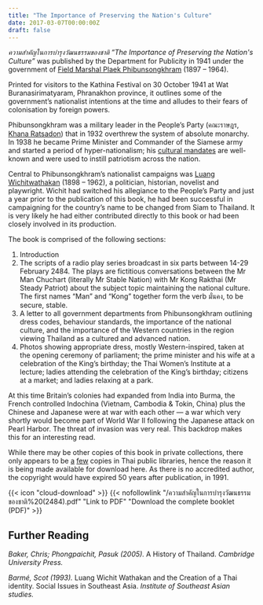 ```yaml
---
title: "The Importance of Preserving the Nation's Culture"
date: 2017-03-07T00:00:00Z
draft: false
---
```

_ความสำคัญในการบำรุงวัฒนธรรมของชาติ “The Importance of Preserving the Nation's Culture”_ was published by the Department for Publicity in 1941 under the government of [Field Marshal Plaek Phibunsongkhram](https://en.wikipedia.org/wiki/Plaek_Phibunsongkhram) (1897 – 1964).

Printed for visitors to the Kathina Festival on 30 October 1941 at Wat Buranasirimatyaram, Phranakhon province, it outlines some of the government’s nationalist intentions at the time and alludes to their fears of colonisation by foreign powers.

Phibunsongkhram was a military leader in the People’s Party (คณะราษฎร, [Khana Ratsadon](https://en.wikipedia.org/wiki/Khana_Ratsadon)) that in 1932 overthrew the system of absolute monarchy. In 1938 he became Prime Minister and Commander of the Siamese army and started a period of hyper-nationalism; his [cultural mandates](https://en.wikipedia.org/wiki/Thai_cultural_mandates) are well-known and were used to instill patriotism across the nation.

Central to Phibunsongkhram’s nationalist campaigns was [Luang Wichitwathakan](https://en.wikipedia.org/wiki/Luang_Wichitwathakan) (1898 – 1962), a politician, historian, novelist and playwright. Wichit had switched his allegiance to the People’s Party and just a year prior to the publication of this book, he had been successful in campaigning for the country’s name to be changed from Siam to Thailand. It is very likely he had either contributed directly to this book or had been closely involved in its production.

The book is comprised of the following sections:

1. Introduction
2. The scripts of a radio play series broadcast in six parts between 14-29 February 2484. The plays are fictitious conversations between the Mr Man Chuchart (literally Mr Stable Nation) with Mr Kong Rakthai (Mr Steady Patriot) about the subject topic maintaining the national culture. The first names “Man” and “Kong” together form the verb มั่นคง, to be secure, stable.
3. A letter to all government departments from Phibunsongkhram outlining dress codes, behaviour standards, the importance of the national culture, and the importance of the Western countries in the region viewing Thailand as a cultured and advanced nation.
4. Photos showing appropriate dress, mostly Western-inspired, taken at the opening ceremony of parliament; the prime minister and his wife at a celebration of the King’s birthday; the Thai Women’s Institute at a lecture; ladies attending the celebration of the King’s birthday; citizens at a market; and ladies relaxing at a park.

At this time Britain’s colonies had expanded from India into Burma, the French controlled Indochina (Vietnam, Cambodia & Tokin, China) plus the Chinese and Japanese were at war with each other — a war which very shortly would become part of World War II following the Japanese attack on Pearl Harbor. The threat of invasion was very real. This backdrop makes this for an interesting read.

While there may be other copies of this book in private collections, there only appears to be [a](http://www.search.nlt.go.th:1701/primo_library/libweb/action/search.do?fn=search&ct=search&initialSearch=true&mode=Basic&tab=default_tab&indx=1&dum=true&srt=rank&vid=NLT&frbg=&vl%28freeText0%29=ความสำคัญในการบำรุงวัฒนธรรมของชาติ&scp.scps=scope%3A%28ALEPH_MONO%29) [few](http://search.library.tu.ac.th/cgi-bin/koha/opac-detail.pl?biblionumber=95557) copies in Thai public libraries, hence the reason it is being made available for download here. As there is no accredited author, the copyright would have expired 50 years after publication, in 1991.

{{< icon "cloud-download" >}} {{< nofollowlink "/ความสำคัญในการบำรุงวัฒนธรรมของชาติ%20(2484).pdf" "Link to PDF" "Download the complete booklet (PDF)" >}}

## Further Reading

_Baker, Chris; Phongpaichit, Pasuk (2005)._ A History of Thailand. _Cambridge University Press._

_Barmé, Scot (1993)._ Luang Wichit Wathakan and the Creation of a Thai identity. Social Issues in Southeast Asia. _Institute of Southeast Asian studies._
